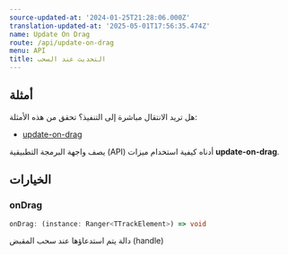 ```yaml
---
source-updated-at: '2024-01-25T21:28:06.000Z'
translation-updated-at: '2025-05-01T17:56:35.474Z'
name: Update On Drag
route: /api/update-on-drag
menu: API
title: التحديث عند السحب
---
```

## أمثلة
هل تريد الانتقال مباشرة إلى التنفيذ؟ تحقق من هذه الأمثلة:

- [update-on-drag](../../examples/react/update-on-drag)

يصف واجهة البرمجة التطبيقية (API) أدناه كيفية استخدام ميزات **update-on-drag**.

## الخيارات

### onDrag

```ts
onDrag: (instance: Ranger<TTrackElement>) => void
```
دالة يتم استدعاؤها عند سحب المقبض (handle)
